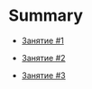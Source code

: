 # Summary

* [Занятие \#1](chapters/chapter1.md)

* [Занятие \#2](/chapters/chapter2.md)

* [Занятие \#3](/chapters/chapter3.md)
